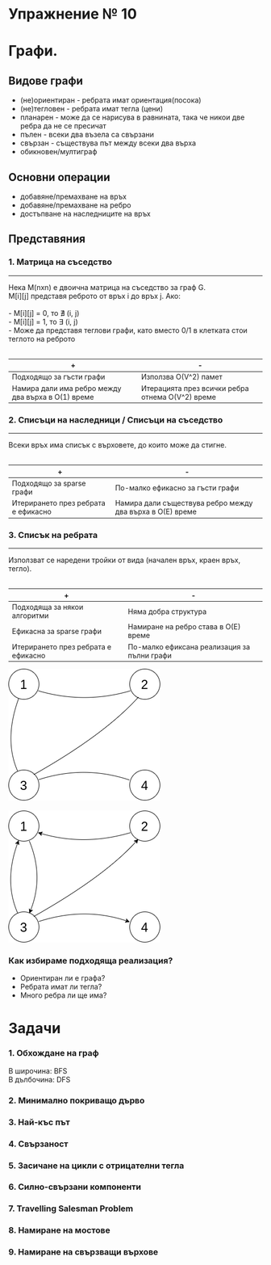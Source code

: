 # Упражнение № 10
# Графи.

## Видове графи
- (не)ориентиран - ребрата имат ориентация(посока)
- (не)тегловен - ребрата имат тегла (цени)
- планарен - може да се нарисува в равнината, така че никои две ребра да не се пресичат
- пълен - всеки два възела са свързани
- свързан - съществува път между всеки два върха
- обикновен/мултиграф

## Основни операции
- добавяне/премахване на връх
- добавяне/премахване на ребро
- достъпване на наследниците на връх

## Представяния

### **1. Матрица на съседство**
<hr />
Нека M(nxn) е двоична матрица на съседство за граф G. <br />
M[i][j] представя реброто от връх i до връх j. Ако: <br />
<br /> 
- M[i][j] = 0, то ∄ (i, j) <br />
- M[i][j] = 1, то ∃ (i, j) <br />
- Може да представя теглови графи, като вместо 0/1 в клетката стои теглото на реброто <br /> <br />

| + | - |
| --- | --- |
| Подходящо за гъсти графи | Използва O(V^2) памет |
| Намира дали има ребро между два върха в O(1) време | Итерацията през всички ребра отнема O(V^2) време |

### **2. Списъци на наследници / Списъци на съседство**
<hr />
Всеки връх има списък с върховете, до които може да стигне.
<br /> <br />

| + | - |
| --- | --- |
| Подходящо за sparse графи | По-малко ефикасно за гъсти графи |
| Итерирането през ребрата е ефикасно | Намира дали съществува ребро между два върха в O(E) време |

### **3. Списък на ребрата**
<hr />
Използват се наредени тройки от вида (начален връх, краен връх, тегло). <br /> <br />

| + | - |
| --- | --- |
| Подходяща за някои алгоритми | Няма добра структура |
| Ефикасна за sparse графи | Намиране на ребро става в O(E) време |
| Итерирането през ребрата е ефикасно | По-малко ефиксана реализация за пълни графи |

![Unoriented graph](../media/sem10/unoriented-graph.png)
<br />
<br />
![Oriented graph](../media/sem10/oriented-graph.png)

### Как избираме подходяща реализация?
- Ориентиран ли е графа?
- Ребрата имат ли тегла?
- Много ребра ли ще има?

# Задачи

### 1. Обхождане на граф
В широчина: BFS <br />
В дълбочина: DFS 

### 2. Минимално покриващо дърво
### 3. Най-къс път
### 4. Свързаност
### 5. Засичане на цикли с отрицателни тегла
### 6. Силно-свързани компоненти
### 7. Travelling Salesman Problem
### 8. Намиране на мостове
### 9. Намиране на свързващи върхове
